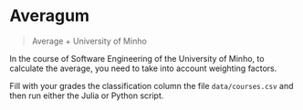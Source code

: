 # Averagum
> Average + University of Minho

In the course of Software Engineering of the University of Minho, to calculate
the average, you need to take into account weighting factors.

Fill with your grades the classification column the file `data/courses.csv` and then run either the Julia or Python script.

